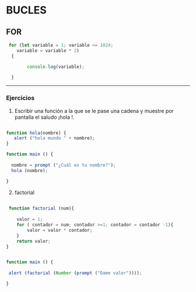 # BUCLES

## FOR

```js
 for (let variable = 1; variable <= 1024; 
    variable = variable * 2) 
  {

        console.log(variable);
    
  }

```

---

### Ejercicios

1. Escribir una función a la que se le pase una cadena <nombre> y muestre por pantalla el saludo ¡hola <nombre>!.
 
 ```js
 
 function hola(nombre) {
    alert ("hola mundo " + nombre);
}

function main () { 
  
   nombre = prompt ("¿Cuál es tu nombre?");
   hola (nombre);

}
 
  ```
 
 2. factorial
```js
 
 function factorial (num){
   
    valor = 1;
    for ( contador = num; contador >=1; contador = contador -1){
        valor = valor * contador;
    } 
    return valor;
} 


function main () { 
  
 alert (factorial (Number (prompt ("Dame valor"))));

}
 
 ```
 
